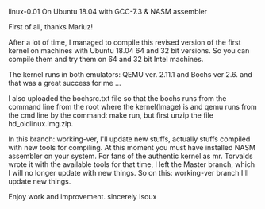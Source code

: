 linux-0.01 On Ubuntu 18.04 with GCC-7.3 & NASM assembler

First of all, thanks Mariuz!

After a lot of time, I managed to compile this revised version of the first kernel on machines with Ubuntu 18.04 64 and 32 bit versions. So you can compile them and try them on 64 and 32 bit Intel machines.

The kernel runs in both emulators: QEMU ver. 2.11.1 and Bochs ver 2.6. and that was a great success for me ...

I also uploaded the bochsrc.txt file so that the bochs runs from the command line from the root where the kernel(Image) is
and qemu runs from the cmd line by the command: make run, but first unzip the file hd_oldlinux.img.zip.

In this branch: working-ver, I'll update new stuffs, actually stuffs compiled with new tools for compiling. At this moment you must have installed NASM assembler on your system.
For fans of the authentic kernel as mr. Torvalds wrote it with the available tools for that time, I left the Master branch, which I will no longer update with new things. So  on this: working-ver branch I'll update new things.

Enjoy work and improvement.
sincerely 
Isoux
